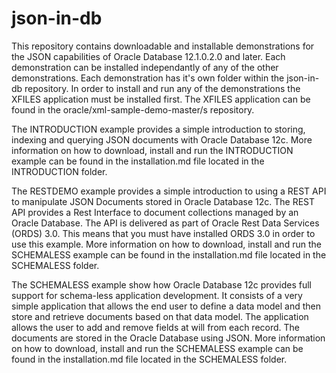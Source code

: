 # json-in-db

This repository contains downloadable and installable demonstrations for the JSON capabilities of Oracle Database 12.1.0.2.0 and later. Each demonstration can be installed independantly of any of the other demonstrations. Each demonstration has it's own folder within the json-in-db repository. In order to install and run any of the demonstrations the XFILES application must be installed first. The XFILES application can be found in the oracle/xml-sample-demo-master/s repository. 

The INTRODUCTION example provides a simple introduction to storing, indexing and querying JSON documents with Oracle Database 12c. More information on how to download, install and run the INTRODUCTION example can be found in the installation.md file located in the INTRODUCTION folder.

The RESTDEMO example provides a simple introduction to using a REST API to manipulate JSON Documents stored in Oracle Database 12c. The REST API provides a Rest Interface to document collections managed by an Oracle Database. The API is delivered as part of Oracle Rest Data Services (ORDS) 3.0. This means that you must have installed ORDS 3.0 in order to use this example. More information on how to download, install and run the SCHEMALESS example can be found in the installation.md file located in the SCHEMALESS folder.

The SCHEMALESS example show how Oracle Database 12c provides full support for schema-less application development. It consists of a very simple application that allows the end user to define a data model and then store and retrieve documents based on that data model. The application allows the user to add and remove fields at will from each record. The documents are stored in the Oracle Database using JSON. More information on how to download, install and run the SCHEMALESS example can be found in the installation.md file located in the SCHEMALESS  folder.

